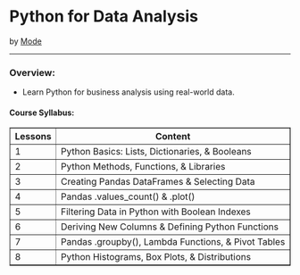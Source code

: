 <h1>Python for Data Analysis</h1>
by <a href="https://mode.com/python-tutorial/">Mode</a>
<hr>
 
<h3>Overview:</h3>
<ul>
 <li>Learn Python for business analysis using real-world data.</li>
</ul>

<h4>Course Syllabus:</h4>

<table border="1">
 <tr>
  <th>Lessons</th>
  <th>Content</th>
 </tr>
 <tr>
  <td>1</td>
  <td>Python Basics: Lists, Dictionaries, & Booleans</td>
 </tr>
 <tr>
  <td>2</td>
  <td>Python Methods, Functions, & Libraries</td>
 </tr>
 <tr>
  <td>3</td>
  <td>Creating Pandas DataFrames & Selecting Data</td>
 </tr>
 <tr>
  <td>4</td>
  <td>Pandas .values_count() & .plot()</td>
 </tr>
 <tr>
  <td>5</td>
  <td>Filtering Data in Python with Boolean Indexes</td>
 </tr>
 <tr>
  <td>6</td>
  <td>Deriving New Columns & Defining Python Functions</td>
 </tr>
 <tr>
  <td>7</td>
  <td>Pandas .groupby(), Lambda Functions, & Pivot Tables</td>
 </tr>
 <tr>
  <td>8</td>
  <td>Python Histograms, Box Plots, & Distributions</td>
 </tr>
</table>
